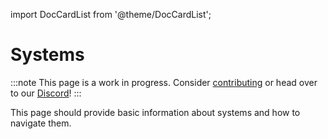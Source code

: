 import DocCardList from '@theme/DocCardList';

# Systems

:::note
This page is a work in progress. Consider [contributing](/contribute) or head over to our [Discord](https://discord.gg/e4GnPhtwQg)!
:::

This page should provide basic information about systems and how to navigate them.

<DocCardList />
